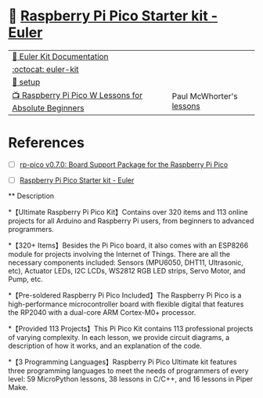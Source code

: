 # :strawberry: [Raspberry Pi Pico Starter kit - Euler](https://www.sunfounder.com/products/sunfounder-euler-kit)

| | |
|-|-|
| [ :book: Euler Kit Documentation ](https://docs.sunfounder.com/projects/euler-kit) | |
| [:octocat: euler-kit](https://github.com/sunfounder/euler-kit) | |
| [:toolbox: setup](setup) | | 
| [:tv: Raspberry Pi Pico W Lessons for Absolute Beginners](https://www.youtube.com/playlist?list=PLGs0VKk2DiYz8js1SJog21cDhkBqyAhC5) |  Paul McWhorter's [lessons](lessons) |


# References

- [ ] [rp-pico v0.7.0: Board Support Package for the Raspberry Pi Pico](https://crates.io/crates/rp-pico)

- [ ] [Raspberry Pi Pico Starter kit - Euler](https://www.sunfounder.com/products/sunfounder-euler-kit)

** Description

*【Ultimate Raspberry Pi Pico Kit】Contains over 320 items and 113 online projects for all Arduino and Raspberry Pi users, from beginners to advanced programmers.

*【320+ Items】Besides the Pi Pico board, it also comes with an ESP8266 module for projects involving the Internet of Things. There are all the necessary components included: Sensors (MPU6050, DHT11, Ultrasonic, etc), Actuator LEDs, I2C LCDs, WS2812 RGB LED strips, Servo Motor, and Pump, etc.

*【Pre-soldered Raspberry Pi Pico Included】The Raspberry Pi Pico is a high-performance microcontroller board with flexible digital that features the RP2040 with a dual-core ARM Cortex-M0+ processor.

*【Provided 113 Projects】This Pi Pico Kit contains 113 professional projects of varying complexity. In each lesson, we provide circuit diagrams, a description of how it works, and an explanation of the code.

*【3 Programming Languages】Raspberry Pi Pico Ultimate kit features three programming languages to meet the needs of programmers of every level: 59 MicroPython lessons, 38 lessons in C/C++, and 16 lessons in Piper Make.

